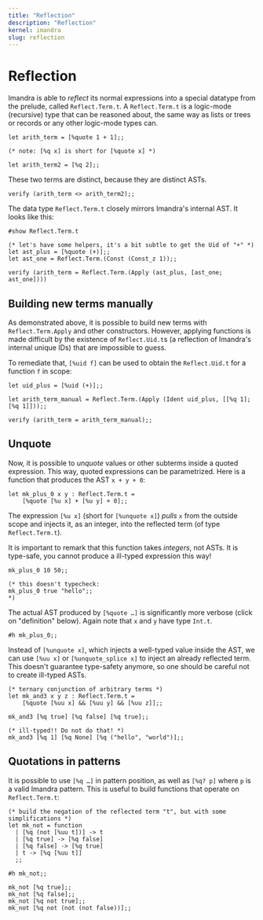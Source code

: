 ```yaml
---
title: "Reflection"
description: "Reflection"
kernel: imandra
slug: reflection
---
```

# Reflection

Imandra is able to _reflect_ its normal expressions into a special datatype from the prelude, called `Reflect.Term.t`. A `Reflect.Term.t` is a logic-mode (recursive) type that can be reasoned about, the same way as lists or trees or records or any other logic-mode types can.


```{.imandra .input}
let arith_term = [%quote 1 + 1];;

(* note: [%q x] is short for [%quote x] *)

let arith_term2 = [%q 2];;
```

These two terms are distinct, because they are distinct ASTs.


```{.imandra .input}
verify (arith_term <> arith_term2);;
```

The data type `Reflect.Term.t` closely mirrors Imandra's internal AST. It looks like this:


```{.imandra .input}
#show Reflect.Term.t
```


```{.imandra .input}
(* let's have some helpers, it's a bit subtle to get the Uid of "+" *)
let ast_plus = [%quote (+)];;
let ast_one = Reflect.Term.(Const (Const_z 1));;

verify (arith_term = Reflect.Term.(Apply (ast_plus, [ast_one; ast_one])))
```


## Building new terms manually

As demonstrated above, it is possible to build new terms with `Reflect.Term.Apply` and other constructors. However, applying functions is made difficult by the existence of `Reflect.Uid.t`s (a reflection of Imandra's internal unique IDs) that are impossible to guess.

To remediate that, `[%uid f]` can be used to obtain the `Reflect.Uid.t` for a function `f` in scope:


```{.imandra .input}
let uid_plus = [%uid (+)];;

let arith_term_manual = Reflect.Term.(Apply (Ident uid_plus, [[%q 1]; [%q 1]]));;

verify (arith_term = arith_term_manual);;
```


## Unquote

Now, it is possible to _unquote_ values or other subterms inside a quoted expression. This way, quoted expressions can be parametrized. Here is a function that produces the AST `x + y + 0`:


```{.imandra .input}
let mk_plus_0 x y : Reflect.Term.t =
    [%quote [%u x] + [%u y] + 0];;
```


The expression `[%u x]` (short for `[%unquote x]`) _pulls_ `x` from the outside scope and injects it, as an integer, into the reflected term (of type `Reflect.Term.t`).

It is important to remark that this function takes _integers_, not ASTs. It is type-safe, you cannot produce
a ill-typed expression this way!


```{.imandra .input}
mk_plus_0 10 50;;

(* this doesn't typecheck:
mk_plus_0 true "hello";;
*)
```

The actual AST produced by `[%quote …]` is significantly more verbose (click on "definition" below). Again note that `x` and `y` have type `Int.t`.


```{.imandra .input}
#h mk_plus_0;;
```

Instead of `[%unquote x]`, which injects a well-typed value inside the AST, we can use `[%uu x]` or `[%unquote_splice x]` to inject an already reflected term. This doesn't guarantee type-safety anymore, so one should be careful not to create ill-typed ASTs.


```{.imandra .input}
(* ternary conjunction of arbitrary terms *)
let mk_and3 x y z : Reflect.Term.t =
    [%quote [%uu x] && [%uu y] && [%uu z]];;
```


```{.imandra .input}
mk_and3 [%q true] [%q false] [%q true];;

(* ill-typed!! Do not do that! *)
mk_and3 [%q 1] [%q None] [%q ("hello", "world")];;
```


## Quotations in patterns

It is possible to use `[%q …]` in pattern position, as well as `[%q? p]` where `p` is a valid Imandra pattern. This is useful to build functions that operate on `Reflect.Term.t`:


```{.imandra .input}
(* build the negation of the reflected term "t", but with some simplifications *)
let mk_not = function
  | [%q (not [%uu t])] -> t
  | [%q true] -> [%q false]
  | [%q false] -> [%q true]
  | t -> [%q [%uu t]]
  ;;

#h mk_not;;
```


```{.imandra .input}
mk_not [%q true];;
mk_not [%q false];;
mk_not [%q not true];;
mk_not [%q not (not (not false))];;

```
